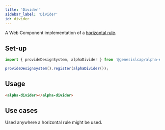 ```yaml
---
title: 'Divider'
sidebar_label: 'Divider'
id: divider
---
```


A Web Component implementation of a [horizontal rule](https://developer.mozilla.org/en-US/docs/Web/HTML/Element/hr).

## Set-up

```ts
import { provideDesignSystem, alphaDivider } from '@genesislcap/alpha-design-system';

provideDesignSystem().register(alphaDivider());
```

## Usage

```html live
<alpha-divider></alpha-divider>
```

## Use cases

Used anywhere a horizontal rule might be used.
